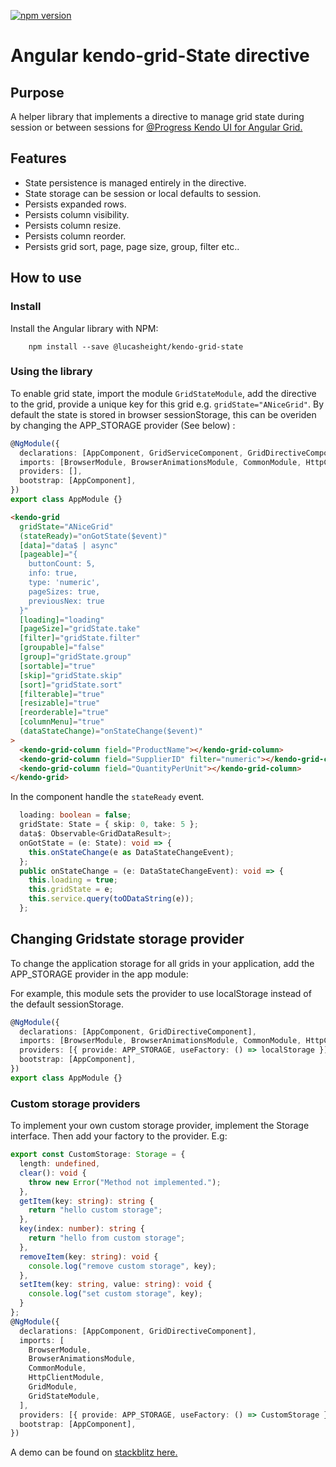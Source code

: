 [![npm version](https://badge.fury.io/js/%40lucasheight%2Fkendo-grid-state.svg)](https://badge.fury.io/js/%40lucasheight%2Fkendo-grid-state)

# Angular kendo-grid-State directive

## Purpose

A helper library that implements a directive to manage grid state during session or between sessions for [@Progress Kendo UI for Angular Grid.](https://www.telerik.com/kendo-angular-ui)

## Features

- State persistence is managed entirely in the directive.
- State storage can be session or local defaults to session.
- Persists expanded rows.
- Persists column visibility.
- Persists column resize.
- Persists column reorder.
- Persists grid sort, page, page size, group, filter etc..

## How to use

### Install

Install the Angular library with NPM:

```
    npm install --save @lucasheight/kendo-grid-state
```

### Using the library

To enable grid state, import the module `GridStateModule`, add the directive to the grid, provide a unique key for this grid e.g. `gridState="ANiceGrid"`.
By default the state is stored in browser sessionStorage, this can be overiden by changing the APP_STORAGE provider (See below) :

```typescript
@NgModule({
  declarations: [AppComponent, GridServiceComponent, GridDirectiveComponent],
  imports: [BrowserModule, BrowserAnimationsModule, CommonModule, HttpClientModule, GridModule, GridStateModule],
  providers: [],
  bootstrap: [AppComponent],
})
export class AppModule {}
```

```html
<kendo-grid
  gridState="ANiceGrid"
  (stateReady)="onGotState($event)"
  [data]="data$ | async"
  [pageable]="{
    buttonCount: 5,
    info: true,
    type: 'numeric',
    pageSizes: true,
    previousNex: true
  }"
  [loading]="loading"
  [pageSize]="gridState.take"
  [filter]="gridState.filter"
  [groupable]="false"
  [group]="gridState.group"
  [sortable]="true"
  [skip]="gridState.skip"
  [sort]="gridState.sort"
  [filterable]="true"
  [resizable]="true"
  [reorderable]="true"
  [columnMenu]="true"
  (dataStateChange)="onStateChange($event)"
>
  <kendo-grid-column field="ProductName"></kendo-grid-column>
  <kendo-grid-column field="SupplierID" filter="numeric"></kendo-grid-column>
  <kendo-grid-column field="QuantityPerUnit"></kendo-grid-column>
</kendo-grid>
```

In the component handle the `stateReady` event.

```typescript
  loading: boolean = false;
  gridState: State = { skip: 0, take: 5 };
  data$: Observable<GridDataResult>;
  onGotState = (e: State): void => {
    this.onStateChange(e as DataStateChangeEvent);
  };
  public onStateChange = (e: DataStateChangeEvent): void => {
    this.loading = true;
    this.gridState = e;
    this.service.query(toODataString(e));
  };
```

## Changing Gridstate storage provider

To change the application storage for all grids in your application, add the APP_STORAGE provider in the app module:

For example, this module sets the provider to use localStorage instead of the default sessionStorage.

```typescript
@NgModule({
  declarations: [AppComponent, GridDirectiveComponent],
  imports: [BrowserModule, BrowserAnimationsModule, CommonModule, HttpClientModule, GridModule, GridStateModule],
  providers: [{ provide: APP_STORAGE, useFactory: () => localStorage }],
  bootstrap: [AppComponent],
})
export class AppModule {}
```

### Custom storage providers

To implement your own custom storage provider, implement the Storage interface. Then add your factory to the provider. E.g:

```typescript
export const CustomStorage: Storage = {
  length: undefined,
  clear(): void {
    throw new Error("Method not implemented.");
  },
  getItem(key: string): string {
    return "hello custom storage";
  },
  key(index: number): string {
    return "hello from custom storage";
  },
  removeItem(key: string): void {
    console.log("remove custom storage", key);
  },
  setItem(key: string, value: string): void {
    console.log("set custom storage", key);
  }
};
@NgModule({
  declarations: [AppComponent, GridDirectiveComponent],
  imports: [
    BrowserModule,
    BrowserAnimationsModule,
    CommonModule,
    HttpClientModule,
    GridModule,
    GridStateModule,
  ],
  providers: [{ provide: APP_STORAGE, useFactory: () => CustomStorage }],
  bootstrap: [AppComponent],
})
```

A demo can be found on [stackblitz here.](https://stackblitz.com/edit/angular-kendo-grid-state-directive)
